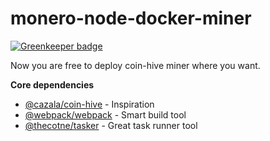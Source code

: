# monero-node-docker-miner

[![Greenkeeper badge](https://badges.greenkeeper.io/ShavidzeT/coin-hive-docker.svg)](https://greenkeeper.io/)

Now you are free to deploy coin-hive miner where you want.

**Core dependencies**
* [@cazala/coin-hive](https://github.com/cazala/coin-hive) - Inspiration
* [@webpack/webpack](https://github.com/webpack/webpack) - Smart build tool
* [@thecotne/tasker](https://github.com/thecotne/tasker) - Great task runner tool
